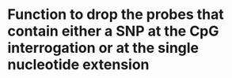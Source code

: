 # Function to drop the probes that contain either a SNP at the CpG interrogation or at the single nucleotide extension
